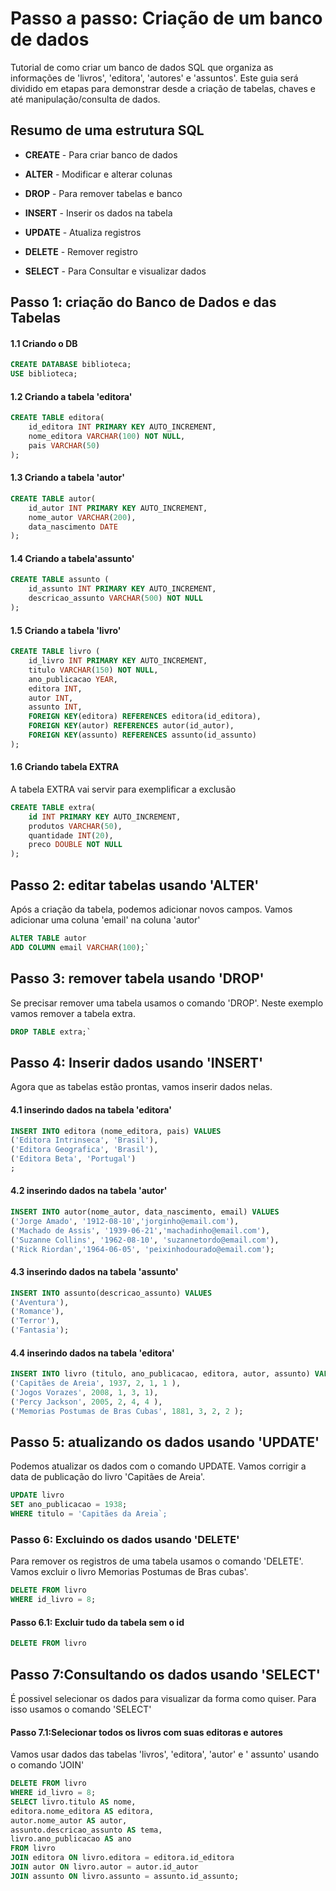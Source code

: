 
# Passo a passo: Criação de um banco de dados

Tutorial de como criar um banco de dados SQL que organiza as informações de 'livros', 'editora', 'autores' e 'assuntos'. Este guia será dividido em etapas para demonstrar desde a criação de tabelas, chaves e até manipulação/consulta de dados.

## Resumo de uma estrutura SQL
* __CREATE__ - Para criar banco de dados

* __ALTER__ - Modificar e alterar colunas

* __DROP__ - Para remover tabelas e banco

* __INSERT__ - Inserir  os dados na tabela

* __UPDATE__ - Atualiza registros

* __DELETE__ - Remover registro

* __SELECT__ - Para Consultar e visualizar dados

## Passo 1: criação do Banco de Dados e das Tabelas
#### 1.1 Criando o DB
```SQL
CREATE DATABASE biblioteca;
USE biblioteca;
```

#### 1.2 Criando a tabela 'editora'
```SQL
CREATE TABLE editora(
    id_editora INT PRIMARY KEY AUTO_INCREMENT,
    nome_editora VARCHAR(100) NOT NULL,
    pais VARCHAR(50)
);
```

#### 1.3 Criando a tabela 'autor'
```SQL
CREATE TABLE autor(
    id_autor INT PRIMARY KEY AUTO_INCREMENT,
    nome_autor VARCHAR(200),
    data_nascimento DATE
);
```

#### 1.4 Criando a tabela'assunto'
```SQL
CREATE TABLE assunto (
    id_assunto INT PRIMARY KEY AUTO_INCREMENT,
    descricao_assunto VARCHAR(500) NOT NULL
);
```

#### 1.5 Criando a tabela 'livro'
```SQL
CREATE TABLE livro (
    id_livro INT PRIMARY KEY AUTO_INCREMENT,
    titulo VARCHAR(150) NOT NULL,
    ano_publicacao YEAR,
    editora INT,
    autor INT, 
    assunto INT,
    FOREIGN KEY(editora) REFERENCES editora(id_editora),
    FOREIGN KEY(autor) REFERENCES autor(id_autor),  
    FOREIGN KEY(assunto) REFERENCES assunto(id_assunto)
);
```

#### 1.6 Criando tabela EXTRA
A tabela EXTRA vai servir para exemplificar a exclusão

```SQL
CREATE TABLE extra(
    id INT PRIMARY KEY AUTO_INCREMENT,
    produtos VARCHAR(50),
    quantidade INT(20),
    preco DOUBLE NOT NULL
);
```

## Passo 2: editar tabelas usando 'ALTER'
Após a criação da tabela, podemos adicionar novos campos. Vamos adicionar uma coluna 'email' na coluna 'autor'

```SQL
ALTER TABLE autor
ADD COLUMN email VARCHAR(100);`
```
## Passo 3: remover tabela usando 'DROP'
Se precisar remover uma tabela usamos o comando 'DROP'.
Neste exemplo vamos remover a tabela extra.

```SQL
DROP TABLE extra;`
```

## Passo 4: Inserir dados usando 'INSERT'
Agora que as tabelas estão prontas, vamos inserir dados nelas.

#### 4.1 inserindo dados na tabela 'editora'
```SQL
INSERT INTO editora (nome_editora, pais) VALUES
('Editora Intrinseca', 'Brasil'),
('Editora Geografica', 'Brasil'),
('Editora Beta', 'Portugal')
;
```

#### 4.2 inserindo dados na tabela 'autor'
```SQL
INSERT INTO autor(nome_autor, data_nascimento, email) VALUES
('Jorge Amado', '1912-08-10','jorginho@email.com'),
('Machado de Assis', '1939-06-21','machadinho@email.com'),
('Suzanne Collins', '1962-08-10', 'suzannetordo@email.com'),
('Rick Riordan','1964-06-05', 'peixinhodourado@email.com');
```
#### 4.3 inserindo dados na tabela 'assunto'
```SQL
INSERT INTO assunto(descricao_assunto) VALUES
('Aventura'),
('Romance'),
('Terror'),
('Fantasia');
```

#### 4.4 inserindo dados na tabela 'editora'
```SQL
INSERT INTO livro (titulo, ano_publicacao, editora, autor, assunto) VALUES
('Capitães de Areia', 1937, 2, 1, 1 ),
('Jogos Vorazes', 2008, 1, 3, 1),
('Percy Jackson', 2005, 2, 4, 4 ),
('Memorias Postumas de Bras Cubas', 1881, 3, 2, 2 );
```

## Passo 5: atualizando os dados usando 'UPDATE'
Podemos atualizar os dados com o comando UPDATE.
Vamos corrigir a data de publicação do livro 'Capitães de Areia'.

```SQL
UPDATE livro
SET ano_publicacao = 1938;
WHERE titulo = 'Capitães da Areia`;
```

### Passo 6: Excluindo os dados usando 'DELETE'
Para remover os registros de uma tabela usamos o comando 'DELETE'.
Vamos excluir o livro Memorias Postumas de Bras cubas'.

```SQL
DELETE FROM livro
WHERE id_livro = 8;
```
#### Passo 6.1: Excluir tudo da tabela sem o id
```SQL
DELETE FROM livro
```

## Passo 7:Consultando os dados usando 'SELECT'
É possivel selecionar os dados para visualizar da forma como quiser.
Para isso usamos o comando 'SELECT'

#### Passo 7.1:Selecionar todos os livros com suas editoras e autores
Vamos usar dados das tabelas 'livros', 'editora', 'autor' e ' assunto' usando o comando 'JOIN'

```SQL
DELETE FROM livro
WHERE id_livro = 8;
SELECT livro.titulo AS nome, 
editora.nome_editora AS editora, 
autor.nome_autor AS autor, 
assunto.descricao_assunto AS tema, 
livro.ano_publicacao AS ano
FROM livro
JOIN editora ON livro.editora = editora.id_editora
JOIN autor ON livro.autor = autor.id_autor
JOIN assunto ON livro.assunto = assunto.id_assunto;
```
